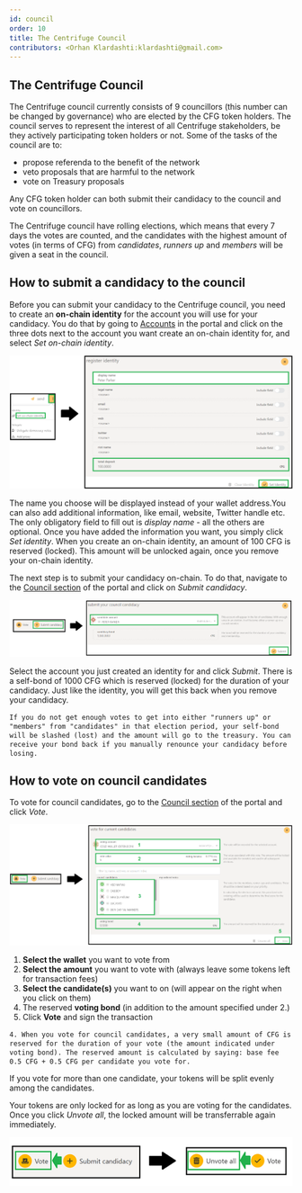 ```yaml
---
id: council
order: 10
title: The Centrifuge Council
contributors: <Orhan Klardashti:klardashti@gmail.com>
---
```


## The Centrifuge Council

The Centrifuge council currently consists of 9 councillors (this number can be changed by governance) who are elected by the CFG token holders. The council serves to represent the interest of all Centrifuge stakeholders, be they actively participating token holders or not. Some of the tasks of the council are to:

* propose referenda to the benefit of the network
* veto proposals that are harmful to the network
* vote on Treasury proposals

Any CFG token holder can both submit their candidacy to the council and vote on councillors.

The Centrifuge council have rolling elections, which means that every 7 days the votes are counted, and the candidates with the highest amount of votes (in terms of CFG) from *candidates*, *runners up* and *members* will be given a seat in the council.

## How to submit a candidacy to the council

Before you can submit your candidacy to the Centrifuge council, you need to create an **on-chain identity** for the account you will use for your candidacy. You do that by going to [Accounts](https://polkadot.js.org/apps/?rpc=wss%3A%2F%2Ffullnode.parachain.centrifuge.io#/accounts) in the portal and click on the three dots next to the account you want create an on-chain identity for, and select *Set on-chain identity*.

![](./images/SetIdentity.png)

The name you choose will be displayed instead of your wallet address.You can also add additional information, like email, website, Twitter handle etc. The only obligatory field to fill out is *display name* - all the others are optional. Once you have added the information you want, you simply click *Set identity*. When you create an on-chain identity, an amount of 100 CFG is reserved (locked). This amount will be unlocked again, once you remove your on-chain identity.

The next step is to submit your candidacy on-chain. To do that, navigate to the [Council section](https://polkadot.js.org/apps/?rpc=wss%3A%2F%2Ffullnode.parachain.centrifuge.io#/council) of the portal and click on *Submit candidacy*.

![](./images/SubmitCandidacy.png)

Select the account you just created an identity for and click *Submit*. There is a self-bond of 1000 CFG which is reserved (locked) for the duration of your candidacy. Just like the identity, you will get this back when you remove your candidacy.

```
If you do not get enough votes to get into either "runners up" or "members" from "candidates" in that election period, your self-bond will be slashed (lost) and the amount will go to the treasury. You can receive your bond back if you manually renounce your candidacy before losing.
```

## How to vote on council candidates

To vote for council candidates, go to the [Council section](https://polkadot.js.org/apps/?rpc=wss%3A%2F%2Ffullnode.parachain.centrifuge.io#/council) of the portal and click *Vote*.

![](./images/VoteCandidates.png)

1. **Select the wallet** you want to vote from
2. **Select the amount** you want to vote with (always leave some tokens left for transaction fees)
3. **Select the candidate(s)** you want to on (will appear on the right when you click on them)
4. The reserved **voting bond** (in addition to the amount specified under 2.)
5. Click **Vote** and sign the transaction
```
4. When you vote for council candidates, a very small amount of CFG is reserved for the duration of your vote (the amount indicated under voting bond). The reserved amount is calculated by saying: base fee 0.5 CFG + 0.5 CFG per candidate you vote for. 
```
If you vote for more than one candidate, your tokens will be split evenly among the candidates.



Your tokens are only locked for as long as you are voting for the candidates. Once you click *Unvote all*, the locked amount will be transferrable again immediately.

![](./images/Unvote.png)